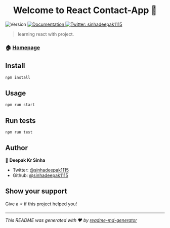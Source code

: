 <h1 align="center">Welcome to React Contact-App 👋</h1>
<p>
  <img alt="Version" src="https://img.shields.io/badge/version-0.1.0-blue.svg?cacheSeconds=2592000" />
  <a href="https://react.dev/" target="_blank">
    <img alt="Documentation" src="https://img.shields.io/badge/documentation-yes-brightgreen.svg" />
  </a>
  <a href="https://twitter.com/sinhadeepak1115" target="_blank">
    <img alt="Twitter: sinhadeepak1115" src="https://img.shields.io/twitter/follow/sinhadeepak1115.svg?style=social" />
  </a>
</p>

> learning react with project.

### 🏠 [Homepage](index.js)

## Install

```sh
npm install
```

## Usage

```sh
npm run start
```

## Run tests

```sh
npm run test
```

## Author

👤 **Deepak Kr Sinha**

* Twitter: [@sinhadeepak1115](https://twitter.com/sinhadeepak1115)
* Github: [@sinhadeepak1115](https://github.com/sinhadeepak1115)

## Show your support

Give a ⭐️ if this project helped you!

***
_This README was generated with ❤️ by [readme-md-generator](https://github.com/kefranabg/readme-md-generator)_